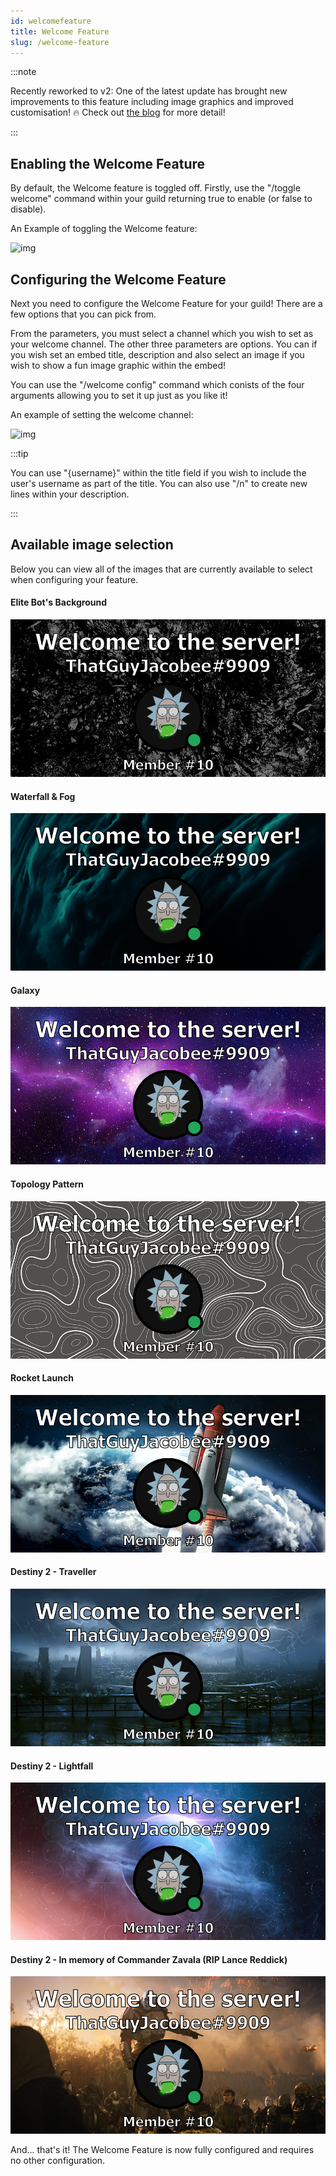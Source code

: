 ```yaml
---
id: welcomefeature
title: Welcome Feature
slug: /welcome-feature
---
```


:::note

Recently reworked to v2: One of the latest update has brought new improvements to this feature including image graphics and improved customisation! 🔥 Check out [the blog](../blog/welcome-feature-v2) for more detail!

:::

## Enabling the Welcome Feature

By default, the Welcome feature is toggled off. Firstly, use the "/toggle welcome" command within your guild returning true to enable (or false to disable).

An Example of toggling the Welcome feature:

![img](../static/img/welcometoggle-example.png)

## Configuring the Welcome Feature

Next you need to configure the Welcome Feature for your guild! There are a few options that you can pick from. 

From the parameters, you must select a channel which you wish to set as your welcome channel. The other three parameters are options. You can if you wish set an embed title, description and also select an image if you wish to show a fun image graphic within the embed!

You can use the "/welcome config" command which conists of the four arguments allowing you to set it up just as you like it!

An example of setting the welcome channel:

![img](../static/img/welcomechannel-example.png)

:::tip

You can use "{username}" within the title field if you wish to include the user's username as part of the title. You can also use "/n" to create new lines within your description.

:::

## Available image selection

Below you can view all of the images that are currently available to select when configuring your feature.

#### Elite Bot's Background
![img](../static/img/welcome1.png)

#### Waterfall & Fog
![img](../static/img/welcome2.png)

#### Galaxy
![img](../static/img/welcome3.png)

#### Topology Pattern
![img](../static/img/welcome4.png)

#### Rocket Launch
![img](../static/img/welcome5.png)

#### Destiny 2 - Traveller
![img](../static/img/welcome6.png)

#### Destiny 2 - Lightfall
![img](../static/img/welcome7.png)

#### Destiny 2 - In memory of Commander Zavala (RIP Lance Reddick)
![img](../static/img/welcome8.png)

And... that's it! The Welcome Feature is now fully configured and requires no other configuration.
